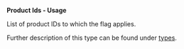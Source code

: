 **Product Ids - Usage**

List of product IDs to which the flag applies.

Further description of this type can be found under [types](types/products-usage.en.md).
